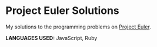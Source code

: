 # Project Euler Solutions

My solutions to the programming problems on [Project Euler](https://projecteuler.net).

__LANGUAGES USED:__ JavaScript, Ruby
